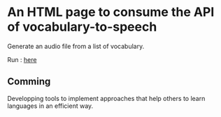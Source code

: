 # An HTML page to consume the API of vocabulary-to-speech

Generate an audio file from a list of vocabulary.

Run : [here ](https://elhalili.github.io/try-vocabulary-to-speech-api/)

## Comming
Developping tools to implement approaches that help others to learn languages in an efficient way.
